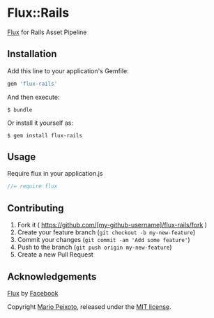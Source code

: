# Flux::Rails

[Flux](https://github.com/facebook/flux) for Rails Asset Pipeline

## Installation

Add this line to your application's Gemfile:

```ruby
gem 'flux-rails'
```

And then execute:

    $ bundle

Or install it yourself as:

    $ gem install flux-rails

## Usage

Require flux in your application.js

  ```js
  //= require flux
  ```

## Contributing

1. Fork it ( https://github.com/[my-github-username]/flux-rails/fork )
2. Create your feature branch (`git checkout -b my-new-feature`)
3. Commit your changes (`git commit -am 'Add some feature'`)
4. Push to the branch (`git push origin my-new-feature`)
5. Create a new Pull Request

## Acknowledgements

[Flux](https://github.com/facebook/flux) by [Facebook](http://www.facebook.com)

Copyright [Mario Peixoto](https://github.com/mariopeixoto), released under the [MIT license](https://github.com/mariopeixoto/flux-rails/LICENSE).